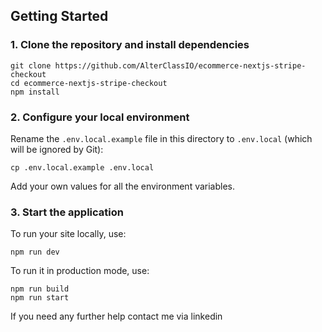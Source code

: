 
## Getting Started

### 1. Clone the repository and install dependencies

```
git clone https://github.com/AlterClassIO/ecommerce-nextjs-stripe-checkout
cd ecommerce-nextjs-stripe-checkout
npm install
```

### 2. Configure your local environment

Rename the `.env.local.example` file in this directory to `.env.local` (which will
be ignored by Git):

```
cp .env.local.example .env.local
```

Add your own values for all the environment variables.

### 3. Start the application

To run your site locally, use:

```
npm run dev
```

To run it in production mode, use:

```
npm run build
npm run start
```
If you need any further help contact me via linkedin
